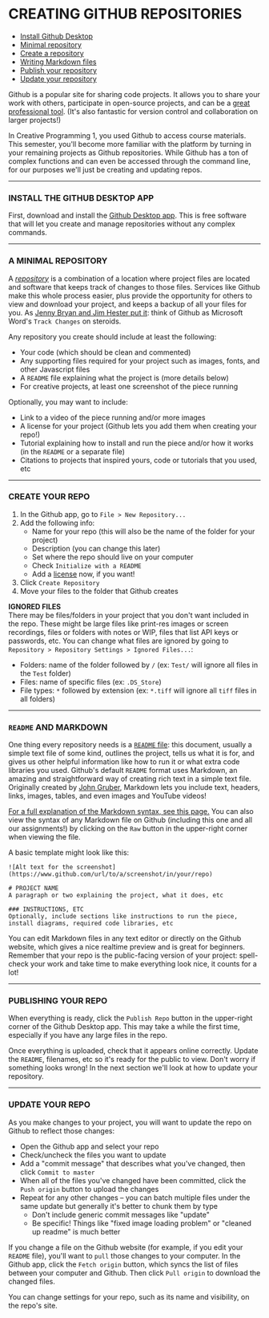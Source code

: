 # CREATING GITHUB REPOSITORIES  
 
* [Install Github Desktop](#install-the-github-desktop-app)  
* [Minimal repository](#a-minimal-repository)  
* [Create a repository](#create-your-repo)  
* [Writing Markdown files](#readme-and-markdown)  
* [Publish your repository](#publishing-your-repo)  
* [Update your repository](#update-your-repo)  

Github is a popular site for sharing code projects. It allows you to share your work with others, participate in open-source projects, and can be a [great professional tool](https://happygitwithr.com/big-picture.html#what-is-the-payoff). (It's also fantastic for version control and collaboration on larger projects!)

In Creative Programming 1, you used Github to access course materials. This semester, you'll become more familiar with the platform by turning in your remaining projects as Github repositories. While Github has a ton of complex functions and can even be accessed through the command line, for our purposes we'll just be creating and updating repos.

***

### INSTALL THE GITHUB DESKTOP APP  

First, download and install the [Github Desktop app](https://desktop.github.com/). This is free software that will let you create and manage repositories without any complex commands.

***

### A MINIMAL REPOSITORY  

A [*repository*](https://en.wikipedia.org/wiki/Repository_(version_control)) is a combination of a location where project files are located and software that keeps track of changes to those files. Services like Github make this whole process easier, plus provide the opportunity for others to view and download your project, and keeps a backup of all your files for you. As [Jenny Bryan and Jim Hester put it](https://happygitwithr.com/big-picture.html): think of Github as Microsoft Word's `Track Changes` on steroids.

Any repository you create should include at least the following:  

* Your code (which should be clean and commented)  
* Any supporting files required for your project such as images, fonts, and other Javascript files  
* A `README` file explaining what the project is (more details below)  
* For creative projects, at least one screenshot of the piece running  

Optionally, you may want to include:  

* Link to a video of the piece running and/or more images  
* A license for your project (Github lets you add them when creating your repo!)  
* Tutorial explaining how to install and run the piece and/or how it works (in the `README` or a separate file)  
* Citations to projects that inspired yours, code or tutorials that you used, etc  

***

### CREATE YOUR REPO  

1. In the Github app, go to `File > New Repository...`  
2. Add the following info:  
	* Name for your repo (this will also be the name of the folder for your project)  
	* Description (you can change this later)  
	* Set where the repo should live on your computer  
	* Check `Initialize with a README`  
	* Add a [license](https://docs.github.com/en/github/creating-cloning-and-archiving-repositories/licensing-a-repository) now, if you want!  
3. Click `Create Repository`  
4. Move your files to the folder that Github creates  

**IGNORED FILES**  
There may be files/folders in your project that you don't want included in the repo. These might be large files like print-res images or screen recordings, files or folders with notes or WIP, files that list API keys or passwords, etc. You can change what files are ignored by going to `Repository > Repository Settings > Ignored Files...`:  

* Folders: name of the folder followed by `/` (ex: `Test/` will ignore all files in the `Test` folder)  
* Files: name of specific files (ex: `.DS_Store`)  
* File types: `*` followed by extension (ex: `*.tiff` will ignore all `tiff` files in all folders)  

***

### `README` AND MARKDOWN  
One thing every repository needs is a [`README` file](https://en.wikipedia.org/wiki/README): this document, usually a simple text file of some kind, outlines the project, tells us what it is for, and gives us other helpful information like how to run it or what extra code libraries you used. Github's default `README` format uses Markdown, an amazing and straightforward way of creating rich text in a simple text file. Originally created by [John Gruber](https://en.wikipedia.org/wiki/John_Gruber), Markdown lets you include text, headers, links, images, tables, and even images and YouTube videos!

[For a full explanation of the Markdown syntax, see this page.](https://github.com/adam-p/markdown-here/wiki/Markdown-Cheatsheet) You can also view the syntax of any Markdown file on Github (including this one and all our assignments!) by clicking on the `Raw` button in the upper-right corner when viewing the file.

A basic template might look like this:  

    ![Alt text for the screenshot](https://www.github.com/url/to/a/screenshot/in/your/repo)  

    # PROJECT NAME  
    A paragraph or two explaining the project, what it does, etc

    ### INSTRUCTIONS, ETC  
    Optionally, include sections like instructions to run the piece, install diagrams, required code libraries, etc

You can edit Markdown files in any text editor or directly on the Github website, which gives a nice realtime preview and is great for beginners. Remember that your repo is the public-facing version of your project: spell-check your work and take time to make everything look nice, it counts for a lot!

***

### PUBLISHING YOUR REPO  
When everything is ready, click the `Publish Repo` button in the upper-right corner of the Github Desktop app. This may take a while the first time, especially if you have any large files in the repo.

Once everything is uploaded, check that it appears online correctly. Update the `README`, filenames, etc so it's ready for the public to view. Don't worry if something looks wrong! In the next section we'll look at how to update your repository.

***

### UPDATE YOUR REPO  

As you make changes to your project, you will want to update the repo on Github to reflect those changes:

* Open the Github app and select your repo  
* Check/uncheck the files you want to update  
* Add a "commit message" that describes what you've changed, then click `Commit to master`  
* When all of the files you've changed have been committed, click the `Push origin` button to upload the changes  
* Repeat for any other changes – you can batch multiple files under the same update but generally it's better to chunk them by type  
	* Don't include generic commit messages like "update"  
	* Be specific! Things like "fixed image loading problem" or "cleaned up readme" is much better  

If you change a file on the Github website (for example, if you edit your `README` file), you'll want to `pull` those changes to your computer. In the Github app, click the `Fetch origin` button, which syncs the list of files between your computer and Github. Then click `Pull origin` to download the changed files.

You can change settings for your repo, such as its name and visibility, on the repo's site.

